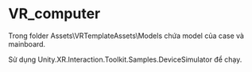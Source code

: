# VR_computer

Trong folder Assets\VRTemplateAssets\Models chứa model của case và mainboard.

Sử dụng Unity.XR.Interaction.Toolkit.Samples.DeviceSimulator để chạy.
